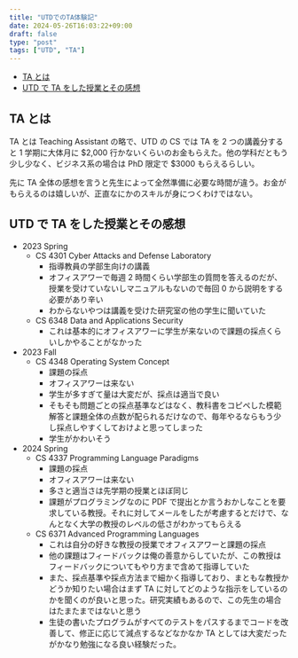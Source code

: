 ```yaml
---
title: "UTDでのTA体験記"
date: 2024-05-26T16:03:22+09:00
draft: false
type: "post"
tags: ["UTD", "TA"]
---
```


<!-- TOC -->

- [TA とは](#ta-とは)
- [UTD で TA をした授業とその感想](#utd-で-ta-をした授業とその感想)

<!-- /TOC -->

## TA とは

TA とは Teaching Assistant の略で、UTD の CS では TA を 2 つの講義分すると 1 学期に大体月に $2,000 行かないくらいのお金もらえた。他の学科だともう少し少なく、ビジネス系の場合は PhD 限定で $3000 もらえるらしい。

先に TA 全体の感想を言うと先生によって全然準備に必要な時間が違う。お金がもらえるのは嬉しいが、正直なにかのスキルが身につくわけではない。

## UTD で TA をした授業とその感想

- 2023 Spring
  - CS 4301 Cyber Attacks and Defense Laboratory
    - 指導教員の学部生向けの講義
    - オフィスアワーで毎週 2 時間くらい学部生の質問を答えるのだが、授業を受けていないしマニュアルもないので毎回 0 から説明をする必要があり辛い
    - わからないやつは講義を受けた研究室の他の学生に聞いていた
  - CS 6348 Data and Applications Security
    - これは基本的にオフィスアワーに学生が来ないので課題の採点くらいしかやることがなかった
- 2023 Fall
  - CS 4348 Operating System Concept
    - 課題の採点
    - オフィスアワーは来ない
    - 学生が多すぎて量は大変だが、採点は適当で良い
    - そもそも問題ごとの採点基準などはなく、教科書をコピペした模範解答と課題全体の点数が配られるだけなので、毎年やるならもう少し採点しやすくしておけよと思ってしまった
    - 学生がかわいそう
- 2024 Spring
  - CS 4337 Programming Language Paradigms
    - 課題の採点
    - オフィスアワーは来ない
    - 多さと適当さは先学期の授業とほぼ同じ
    - 課題がプログラミングなのに PDF で提出とか言うおかしなことを要求している教授。それに対してメールをしたが考慮するとだけで、なんとなく大学の教授のレベルの低さがわかってもらえる
  - CS 6371 Advanced Programming Languages
    - これは自分の好きな教授の授業でオフィスアワーと課題の採点
    - 他の課題はフィードバックは俺の善意からしていたが、この教授はフィードバックについてもやり方まで含めて指導していた
    - また、採点基準や採点方法まで細かく指導しており、まともな教授かどうか知りたい場合はまず TA に対してどのような指示をしているのかを聞くのが良いと思った。研究実績もあるので、この先生の場合はたまたまではないと思う
    - 生徒の書いたプログラムがすべてのテストをパスするまでコードを改善して、修正に応じて減点するなどなかなか TA としては大変だったがかなり勉強になる良い経験だった。
